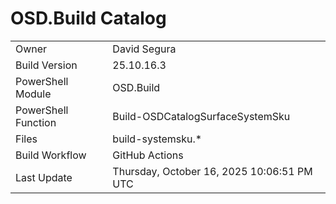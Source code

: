 ﻿# OSD.Build Catalog

| | |
|-|-|
| Owner | David Segura |
| Build Version | 25.10.16.3 |
| PowerShell Module | OSD.Build |
| PowerShell Function | Build-OSDCatalogSurfaceSystemSku |
| Files | build-systemsku.* |
| Build Workflow | GitHub Actions |
| Last Update | Thursday, October 16, 2025 10:06:51 PM UTC |
